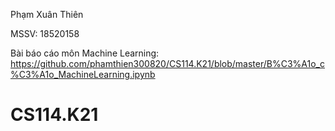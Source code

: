 Phạm Xuân Thiên


MSSV: 18520158


Bài báo cáo môn Machine Learning: https://github.com/phamthien300820/CS114.K21/blob/master/B%C3%A1o_c%C3%A1o_MachineLearning.ipynb


# CS114.K21
